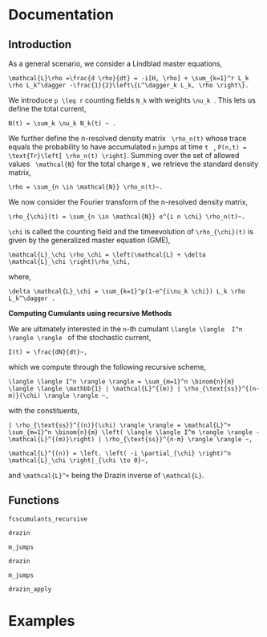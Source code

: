# Documentation 

## Introduction 

As a general scenario, we consider a Lindblad master equations,

``
\mathcal{L}\rho =\frac{d \rho}{dt} = -i[H, \rho] + \sum_{k=1}^r L_k \rho L_k^\dagger -\frac{1}{2}\left\{L^\dagger_k L_k, \rho \right\}.
``

We introduce ``p \leq r`` counting fields `` N_k `` with weights ``\nu_k ``. This lets us define the total current, 

``
N(t) = \sum_k \nu_k N_k(t) ~ . 
``

We further define the n-resolved density matrix `` \rho_n(t)`` whose trace equals the probability to have accumulated ``n`` jumps at time ``t `` , ``P(n,t) = \text{Tr}\left[ \rho_n(t) \right]``. Summing over the set of allowed values  `` \mathcal{N}`` for the total charge ``N`` , we retrieve the standard density matrix, 

``
\rho = \sum_{n \in \mathcal{N}} \rho_n(t)~.
``

We now consider the Fourier transform of the n-resolved density matrix, 

``
\rho_{\chi}(t) = \sum_{n \in \mathcal{N}} e^{i n \chi} \rho_n(t)~.
``

``\chi`` is called the counting field and the timeevolution of ``\rho_{\chi}(t)`` is given by the generalized master equation (GME),

``
\mathcal{L}_\chi \rho_\chi = \left(\mathcal{L} + \delta \mathcal{L}_\chi \right)\rho_\chi,
``

where,

``
\delta \mathcal{L}_\chi = \sum_{k=1}^p(1-e^{i\nu_k \chi}) L_k \rho L_k^\dagger .
``

**Computing Cumulants using recursive Methods** 

We are ultimately interested in the ``n``-th cumulant ``\langle \langle  I^n \rangle \rangle `` of the stochastic current, 

``
I(t) = \frac{dN}{dt}~,
``


which we compute through the following recursive scheme, 


``
\langle \langle I^n \rangle \rangle = \sum_{m=1}^n \binom{n}{m} \langle \langle \mathbb{1} | \mathcal{L}^{(m)} | \rho_{\text{ss}}^{(n-m)}(\chi) \rangle \rangle ~,
``

with the constituents, 

``
| \rho_{\text{ss}}^{(n)}(\chi) \rangle \rangle = \mathcal{L}^+ \sum_{m=1}^n \binom{n}{m} \left( \langle \langle I^m \rangle \rangle - \mathcal{L}^{(m)}\right) | \rho_{\text{ss}}^{n-m} \rangle \rangle ~,
``

``
\mathcal{L}^{(n)} = \left. \left( -i \partial_{\chi} \right)^n \mathcal{L}_\chi \right|_{\chi \to 0}~,
``

and ``\mathcal{L}^+`` being the Drazin inverse of ``\mathcal{L}``.
## Functions 

```@docs 
fcscumulants_recursive
```

```@docs 
drazin
```

```@docs 
m_jumps
```

```@docs 
drazin
```

```@docs 
m_jumps
```

```@docs 
drazin_apply
```



# Examples 

